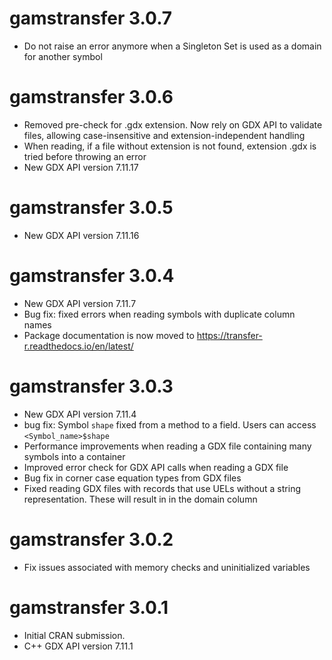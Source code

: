 # gamstransfer 3.0.7

* Do not raise an error anymore when a Singleton Set is used as a domain for another symbol

# gamstransfer 3.0.6

* Removed pre-check for .gdx extension. Now rely on GDX API to validate files, allowing case-insensitive and extension-independent handling
* When reading, if a file without extension is not found, extension .gdx is tried before throwing an error
* New GDX API version 7.11.17

# gamstransfer 3.0.5

* New GDX API version 7.11.16

# gamstransfer 3.0.4

* New GDX API version 7.11.7
* Bug fix: fixed errors when reading symbols with duplicate column names
* Package documentation is now moved to https://transfer-r.readthedocs.io/en/latest/

# gamstransfer 3.0.3

* New GDX API version 7.11.4
* bug fix: Symbol `shape` fixed from a method to a field. Users can access `<Symbol_name>$shape`
* Performance improvements when reading a GDX file containing many symbols into a container
* Improved error check for GDX API calls when reading a GDX file
* Bug fix in corner case equation types from GDX files
* Fixed reading GDX files with records that use UELs without a string representation. These will result in <NA> in the domain column

# gamstransfer 3.0.2

* Fix issues associated with memory checks and uninitialized variables

# gamstransfer 3.0.1

* Initial CRAN submission.
* C++ GDX API version 7.11.1
